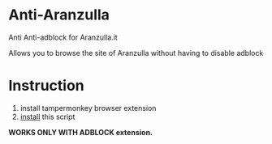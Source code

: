 # Anti-Aranzulla
Anti Anti-adblock for Aranzulla.it

Allows you to browse the site of Aranzulla without having to disable adblock

# Instruction
1. install tampermonkey browser extension
2. [install](https://github.com/jacopo1395/Anti-Aranzulla/raw/master/anti-adblock.user.js) this script

**WORKS ONLY WITH ADBLOCK extension.**

